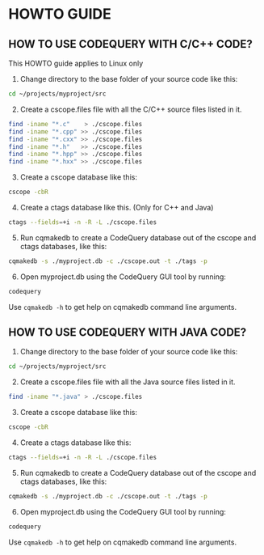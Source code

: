 
HOWTO GUIDE
===========

## HOW TO USE CODEQUERY WITH C/C++ CODE?

This HOWTO guide applies to Linux only

1. Change directory to the base folder of your source code like this:

```bash
cd ~/projects/myproject/src
```


2. Create a cscope.files file with all the C/C++ source
   files listed in it.

```bash
find -iname "*.c"    > ./cscope.files
find -iname "*.cpp" >> ./cscope.files
find -iname "*.cxx" >> ./cscope.files
find -iname "*.h"   >> ./cscope.files
find -iname "*.hpp" >> ./cscope.files
find -iname "*.hxx" >> ./cscope.files
```

3. Create a cscope database like this:

```bash
cscope -cbR
```

4. Create a ctags database like this. (Only for C++ and Java)

```bash
ctags --fields=+i -n -R -L ./cscope.files
```

5. Run cqmakedb to create a CodeQuery database out of the
   cscope and ctags databases, like this:

```bash
cqmakedb -s ./myproject.db -c ./cscope.out -t ./tags -p
```

6. Open myproject.db using the CodeQuery GUI tool by running:

```bash
codequery
```

Use `cqmakedb -h` to get help on cqmakedb command line arguments.



## HOW TO USE CODEQUERY WITH JAVA CODE?

1. Change directory to the base folder of your source code like this:

```bash
cd ~/projects/myproject/src
```

2. Create a cscope.files file with all the Java source
   files listed in it.

```bash
find -iname "*.java" > ./cscope.files
```

3. Create a cscope database like this:

```bash
cscope -cbR
```

4. Create a ctags database like this:

```bash
ctags --fields=+i -n -R -L ./cscope.files
```

5. Run cqmakedb to create a CodeQuery database out of the
   cscope and ctags databases, like this:

```bash
cqmakedb -s ./myproject.db -c ./cscope.out -t ./tags -p
```

6. Open myproject.db using the CodeQuery GUI tool by running:

```bash
codequery
```
Use `cqmakedb -h` to get help on cqmakedb command line arguments.


